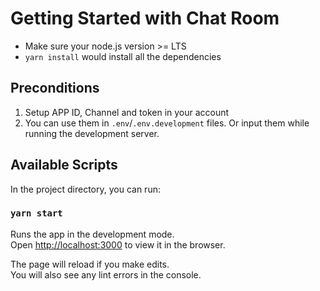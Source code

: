 # Getting Started with Chat Room

- Make sure your node.js version >= LTS
- `yarn install` would install all the dependencies

## Preconditions

1. Setup APP ID, Channel and token in your account
2. You can use them in `.env`/`.env.development` files. Or input them while running the development server.

## Available Scripts

In the project directory, you can run:

### `yarn start`

Runs the app in the development mode.\
Open [http://localhost:3000](http://localhost:3000) to view it in the browser.

The page will reload if you make edits.\
You will also see any lint errors in the console.
